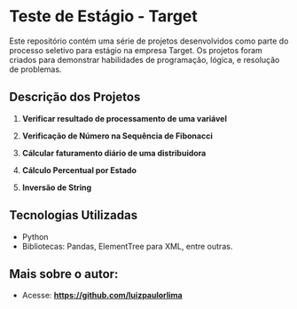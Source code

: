 # Teste de Estágio - Target

Este repositório contém uma série de projetos desenvolvidos como parte do processo seletivo para estágio na empresa Target. Os projetos foram criados para demonstrar habilidades de programação, lógica, e resolução de problemas.

## Descrição dos Projetos

1. **Verificar resultado de processamento de uma variável**

2. **Verificação de Número na Sequência de Fibonacci**

3. **Cálcular faturamento diário de uma distribuidora**

4. **Cálculo Percentual por Estado**

6. **Inversão de String**

## Tecnologias Utilizadas

- Python
- Bibliotecas: Pandas, ElementTree para XML, entre outras.

## Mais sobre o autor:

- Acesse:
    **https://github.com/luizpaulorlima**
